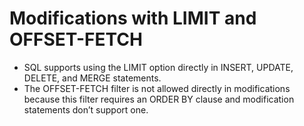 # Modifications with LIMIT and OFFSET-FETCH

* SQL supports using the LIMIT option directly in INSERT, UPDATE, DELETE, and MERGE statements.
* The OFFSET-FETCH filter is not allowed directly in modifications because this filter requires an ORDER BY clause and modification statements don’t support one.


